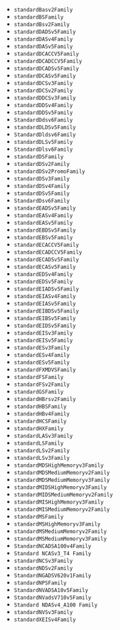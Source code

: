 * `standardBasv2Family`
* `standardBSFamily`
* `standardBsv2Family`
* `standardDADSv5Family`
* `standardDASv4Family`
* `standardDASv5Family`
* `standardDCACCV5Family`
* `standardDCADCCV5Family`
* `standardDCADSv5Family`
* `standardDCASv5Family`
* `standardDCSv3Family`
* `standardDCSv2Family`
* `standardDDCSv3Family`
* `standardDDSv4Family`
* `standardDDSv5Family`
* `StandardDdsv6Family`
* `standardDLDSv5Family`
* `StandardDldsv6Family`
* `standardDLSv5Family`
* `StandardDlsv6Family`
* `standardDSFamily`
* `standardDSv2Family`
* `standardDSv2PromoFamily`
* `standardDSv3Family`
* `standardDSv4Family`
* `standardDSv5Family`
* `StandardDsv6Family`
* `standardEADSv5Family`
* `standardEASv4Family`
* `standardEASv5Family`
* `standardEBDSv5Family`
* `standardEBSv5Family`
* `standardECACCV5Family`
* `standardECADCCV5Family`
* `standardECADSv5Family`
* `standardECASv5Family`
* `standardEDSv4Family`
* `standardEDSv5Family`
* `standardEIADSv5Family`
* `standardEIASv4Family`
* `standardEIASv5Family`
* `standardEIBDSv5Family`
* `standardEIBSv5Family`
* `standardEIDSv5Family`
* `standardEISv3Family`
* `standardEISv5Family`
* `standardESv3Family`
* `standardESv4Family`
* `standardESv5Family`
* `standardFXMDVSFamily`
* `standardFSFamily`
* `standardFSv2Family`
* `standardGSFamily`
* `standardHBrsv2Family`
* `standardHBSFamily`
* `standardHBv4Family`
* `standardHCSFamily`
* `standardHXFamily`
* `standardLASv3Family`
* `standardLSFamily`
* `standardLSv2Family`
* `standardLSv3Family`
* `standardMDSHighMemoryv3Family`
* `standardMDSMediumMemoryv2Family`
* `standardMDSMediumMemoryv3Family`
* `standardMIDSHighMemoryv3Family`
* `standardMIDSMediumMemoryv2Family`
* `standardMISHighMemoryv3Family`
* `standardMISMediumMemoryv2Family`
* `standardMSFamily`
* `standardMSHighMemoryv3Family`
* `standardMSMediumMemoryv2Family`
* `standardMSMediumMemoryv3Family`
* `StandardNCADSA100v4Family`
* `Standard NCASv3_T4 Family`
* `standardNCSv3Family`
* `standardNDSv2Family`
* `StandardNGADSV620v1Family`
* `standardNPSFamily`
* `StandardNVADSA10v5Family`
* `StandardNVadsV710v5Family`
* `Standard NDASv4_A100 Family`
* `standardNVSv3Family`
* `standardXEISv4Family`
